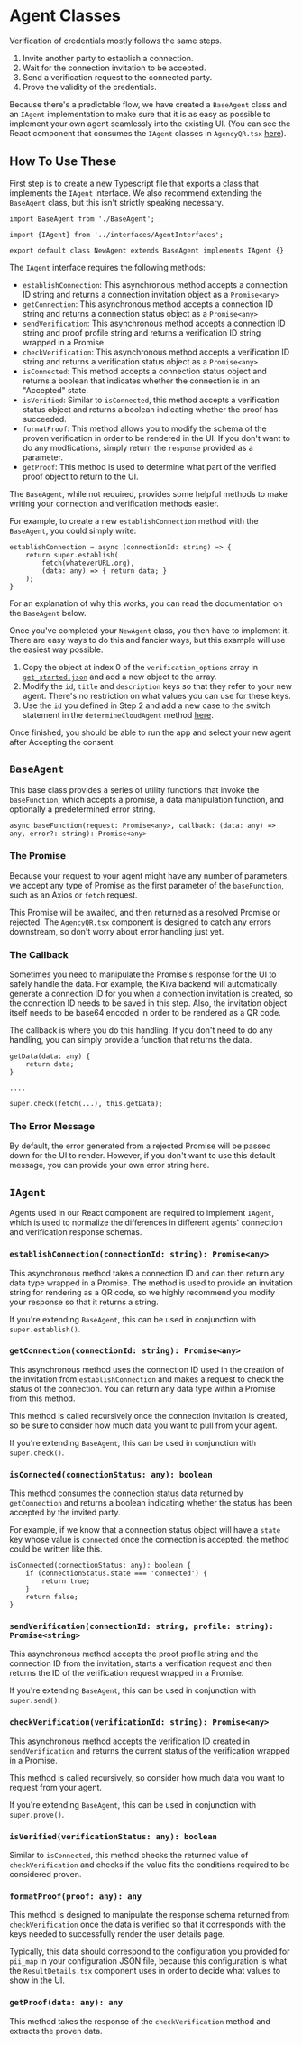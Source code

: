 # Agent Classes

Verification of credentials mostly follows the same steps.

1. Invite another party to establish a connection.
2. Wait for the connection invitation to be accepted.
3. Send a verification request to the connected party.
4. Prove the validity of the credentials.

Because there's a predictable flow, we have created a `BaseAgent` class and an `IAgent` implementation to make sure that it is as easy as possible to implement your own agent seamlessly into the existing UI. (You can see the React component that consumes the `IAgent` classes in `AgencyQR.tsx` [here](https://github.com/kiva/protocol-sdk-verifier/blob/master/src/ui/screens/AgencyQR.tsx)).

## How To Use These

First step is to create a new Typescript file that exports a class that implements the `IAgent` interface. We also recommend extending the `BaseAgent` class, but this isn't strictly speaking necessary.

```
import BaseAgent from './BaseAgent';

import {IAgent} from '../interfaces/AgentInterfaces';

export default class NewAgent extends BaseAgent implements IAgent {}
```

The `IAgent` interface requires the following methods:

* `establishConnection`: This asynchronous method accepts a connection ID string and returns a connection invitation object as a `Promise<any>`
* `getConnection`: This asynchronous method accepts a connection ID string and returns a connection status object as a `Promise<any>`
* `sendVerification`: This asynchronous method accepts a connection ID string and proof profile string and returns a verification ID string wrapped in a Promise
* `checkVerification`: This asynchronous method accepts a verification ID string and returns a verification status object as a `Promise<any>`
* `isConnected`: This method accepts a connection status object and returns a boolean that indicates whether the connection is in an "Accepted" state.
* `isVerified`: Similar to `isConnected`, this method accepts a verification status object and returns a boolean indicating whether the proof has succeeded.
* `formatProof`: This method allows you to modify the schema of the proven verification in order to be rendered in the UI. If you don't want to do any modfications, simply return the `response` provided as a parameter.
* `getProof`: This method is used to determine what part of the verified proof object to return to the UI.

The `BaseAgent`, while not required, provides some helpful methods to make writing your connection and verification methods easier.

For example, to create a new `establishConnection` method with the `BaseAgent`, you could simply write:

```
establishConnection = async (connectionId: string) => {
    return super.establish(
        fetch(whateverURL.org),
        (data: any) => { return data; }
    );
}
```

For an explanation of why this works, you can read the documentation on the `BaseAgent` below.

Once you've completed your `NewAgent` class, you then have to implement it. There are easy ways to do this and fancier ways, but this example will use the easiest way possible.

1. Copy the object at index 0 of the `verification_options` array in [`get_started.json`](https://github.com/kiva/protocol-sdk-verifier/blob/master/config/get_started.json) and add a new object to the array.
2. Modify the `id`, `title` and `description` keys so that they refer to your new agent. There's no restriction on what values you can use for these keys.
3. Use the `id` you defined in Step 2 and add a new case to the switch statement in the `determineCloudAgent` method [here](https://github.com/kiva/protocol-sdk-verifier/blob/master/src/ui/screens/AgencyQR.tsx).

Once finished, you should be able to run the app and select your new agent after Accepting the consent.

## `BaseAgent`

This base class provides a series of utility functions that invoke the `baseFunction`, which accepts a promise, a data manipulation function, and optionally a predetermined error string.

```
async baseFunction(request: Promise<any>, callback: (data: any) => any, error?: string): Promise<any>
```

### The Promise

Because your request to your agent might have any number of parameters, we accept any type of Promise as the first parameter of the `baseFunction`, such as an Axios or `fetch` request.

This Promise will be awaited, and then returned as a resolved Promise or rejected. The `AgencyQR.tsx` component is designed to catch any errors downstream, so don't worry about error handling just yet.

### The Callback

Sometimes you need to manipulate the Promise's response for the UI to safely handle the data. For example, the Kiva backend will automatically generate a connection ID for you when a connection invitation is created, so the connection ID needs to be saved in this step. Also, the invitation object itself needs to be base64 encoded in order to be rendered as a QR code.

The callback is where you do this handling. If you don't need to do any handling, you can simply provide a function that returns the data.

```
getData(data: any) {
    return data;
}

....

super.check(fetch(...), this.getData);
```

### The Error Message
By default, the error generated from a rejected Promise will be passed down for the UI to render. However, if you don't want to use this default message, you can provide your own error string here.

## `IAgent`

Agents used in our React component are required to implement `IAgent`, which is used to normalize the differences in different agents' connection and verification response schemas.

### `establishConnection(connectionId: string): Promise<any>`

This asynchronous method takes a connection ID and can then return any data type wrapped in a Promise. The method is used to provide an invitation string for rendering as a QR code, so we highly recommend you modify your response so that it returns a string.

If you're extending `BaseAgent`, this can be used in conjunction with `super.establish()`.

### `getConnection(connectionId: string): Promise<any>`

This asynchronous method uses the connection ID used in the creation of the invitation from `establishConnection` and makes a request to check the status of the connection. You can return any data type within a Promise from this method.

This method is called recursively once the connection invitation is created, so be sure to consider how much data you want to pull from your agent.

If you're extending `BaseAgent`, this can be used in conjunction with `super.check()`.

### `isConnected(connectionStatus: any): boolean`

This method consumes the connection status data returned by `getConnection` and returns a boolean indicating whether the status has been accepted by the invited party.

For example, if we know that a connection status object will have a `state` key whose value is `connected` once the connection is accepted, the method could be written like this.

```
isConnected(connectionStatus: any): boolean {
    if (connectionStatus.state === 'connected') {
        return true;
    }
    return false;
}
```
### `sendVerification(connectionId: string, profile: string): Promise<string>`

This asynchronous method accepts the proof profile string and the connection ID from the invitation, starts a verification request and then returns the ID of the verification request wrapped in a Promise.

If you're extending `BaseAgent`, this can be used in conjunction with `super.send()`.

### `checkVerification(verificationId: string): Promise<any>`

This asynchronous method accepts the verification ID created in `sendVerification` and returns the current status of the verification wrapped in a Promise.

This method is called recursively, so consider how much data you want to request from your agent.

If you're extending `BaseAgent`, this can be used in conjunction with `super.prove()`.

### `isVerified(verificationStatus: any): boolean`

Similar to `isConnected`, this method checks the returned value of `checkVerification` and checks if the value fits the conditions required to be considered proven.

### `formatProof(proof: any): any`

This method is designed to manipulate the response schema returned from `checkVerification` once the data is verified so that it corresponds with the keys needed to successfully render the user details page.

Typically, this data should correspond to the configuration you provided for `pii_map` in your configuration JSON file, because this configuration is what the `ResultDetails.tsx` component uses in order to decide what values to show in the UI.

### `getProof(data: any): any`

This method takes the response of the `checkVerification` method and extracts the proven data.
